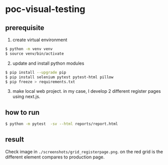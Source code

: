 # poc-visual-testing
## prerequisite
1. create virtual environment
```sh
$ python -m venv venv
$ source venv/bin/activate
```
2. update and install python modules
```sh
$ pip install --upgrade pip
$ pip install selenium pytest pytest-html pillow
$ pip freeze > requirements.txt
```
3. make local web project. in my case, I develop 2 different register pages using next.js.

## how to run
```sh
$ python -m pytest  -sv --html reports/report.html
```

## result
Check image in `./screenshots/grid_registerpage.png`. on the red grid is the different element compares to production page.
